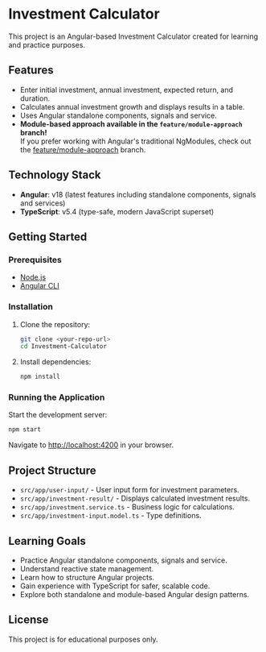 # Investment Calculator

This project is an Angular-based Investment Calculator created for learning and practice purposes.

## Features

- Enter initial investment, annual investment, expected return, and duration.
- Calculates annual investment growth and displays results in a table.
- Uses Angular standalone components, signals and service.
- **Module-based approach available in the `feature/module-approach` branch!**  
  If you prefer working with Angular's traditional NgModules, check out the [feature/module-approach](https://github.com/<your-repo-url>/tree/feature/module-approach) branch.

## Technology Stack

- **Angular**: v18 (latest features including standalone components, signals and services)
- **TypeScript**: v5.4 (type-safe, modern JavaScript superset)

## Getting Started

### Prerequisites

- [Node.js](https://nodejs.org/)
- [Angular CLI](https://angular.io/cli)

### Installation

1. Clone the repository:
   ```sh
   git clone <your-repo-url>
   cd Investment-Calculator
   ```
2. Install dependencies:
   ```sh
   npm install
   ```

### Running the Application

Start the development server:
```sh
npm start
```
Navigate to [http://localhost:4200](http://localhost:4200) in your browser.

## Project Structure

- `src/app/user-input/` - User input form for investment parameters.
- `src/app/investment-result/` - Displays calculated investment results.
- `src/app/investment.service.ts` - Business logic for calculations.
- `src/app/investment-input.model.ts` - Type definitions.

## Learning Goals

- Practice Angular standalone components, signals and service.
- Understand reactive state management.
- Learn how to structure Angular projects.
- Gain experience with TypeScript for safer, scalable code.
- Explore both standalone and module-based Angular design patterns.

## License

This project is for educational purposes only.
